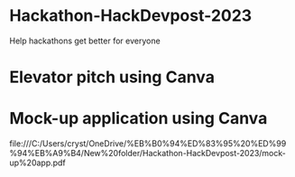 # Hackathon-HackDevpost-2023
Help hackathons get better for everyone

# Elevator pitch using Canva

# Mock-up application using Canva
file:///C:/Users/cryst/OneDrive/%EB%B0%94%ED%83%95%20%ED%99%94%EB%A9%B4/New%20folder/Hackathon-HackDevpost-2023/mock-up%20app.pdf

